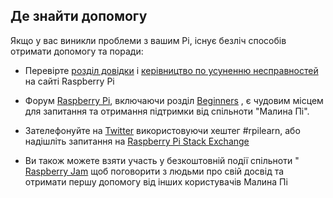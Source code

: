 ## Де знайти допомогу

Якщо у вас виникли проблеми з вашим Pi, існує безліч способів отримати допомогу та поради:

+ Перевірте [розділ довідки](https://www.raspberrypi.org/help/) і [керівництво по усуненню несправностей](https://www.raspberrypi.org/learning/troubleshooting-guide/) на сайті Raspberry Pi

+ Форум [Raspberry Pi](https://www.raspberrypi.org/forums), включаючи розділ [Beginners](https://www.raspberrypi.org/forums/viewforum.php?f=91) , є чудовим місцем для запитання та отримання підтримки від спільноти "Малина Пі".

+ Зателефонуйте на [Twitter](https://twitter.com) використовуючи хештег #rpilearn, або надішліть запитання на [Raspberry Pi Stack Exchange](https://raspberrypi.stackexchange.com/)

+ Ви також можете взяти участь у безкоштовній події спільноти " [Raspberry Jam](https://rpf.io/jam) щоб поговорити з людьми про свій досвід та отримати першу допомогу від інших користувачів Малина Пі